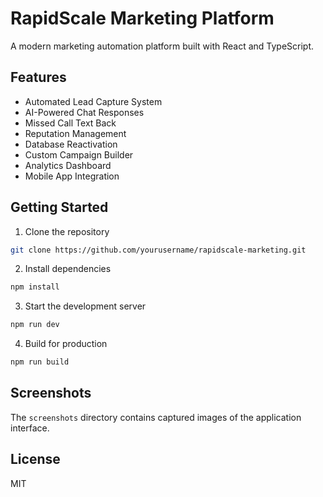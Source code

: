 # RapidScale Marketing Platform

A modern marketing automation platform built with React and TypeScript.

## Features

- Automated Lead Capture System
- AI-Powered Chat Responses
- Missed Call Text Back
- Reputation Management
- Database Reactivation
- Custom Campaign Builder
- Analytics Dashboard
- Mobile App Integration

## Getting Started

1. Clone the repository
```bash
git clone https://github.com/yourusername/rapidscale-marketing.git
```

2. Install dependencies
```bash
npm install
```

3. Start the development server
```bash
npm run dev
```

4. Build for production
```bash
npm run build
```

## Screenshots

The `screenshots` directory contains captured images of the application interface.

## License

MIT
